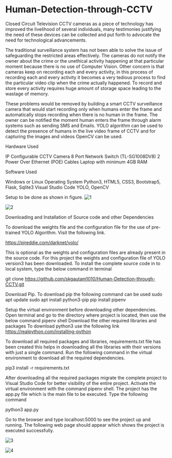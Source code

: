 # Human-Detection-through-CCTV


Closed Circuit Television CCTV cameras as a piece of technology has improved the livelihood of several individuals, many testimonies 
justifying the need of these devices can be collected and put forth to advocate the need for technological advancements.

The traditional surveillance system has not been able to solve the issue of safeguarding the restricted areas effectively. 
The cameras do not notify the owner about the crime or the unethical activity happening at that particular moment because there is no use of Computer Vision. 
Other concern is that cameras keep on recording each and every activity, in this process of recording each and every activity it becomes 
a very tedious process to find the particular video clip when the crime actually happened. To record and store every activity requires huge 
amount of storage space leading to the wastage of memory.

These problems would be removed by building a smart CCTV surveillance camera that would start recording only when humans enter the frame 
and automatically stops recording when there is no human in the frame. The owner can be notified the moment human enters the frame through 
alarm systems such as sending SMS and Emails. YOLO algorithm can be used to detect the presence of humans in the live video frame of CCTV and 
for capturing the images and videos OpenCV can be used.

Hardware Used

IP Configurable CCTV Camera
8 Port Network Switch (TL-SG1008DV8)
2 Power Over Ethernet (POE) Cables
Laptop with minimum 4GB RAM

Software Used

Windows or Linux Operating System
Python3, HTML5, CSS3, Bootstrap5, Flask, Sqlite3
Visual Studio Code
YOLO, OpenCV

Setup to be done as shown in figure.
![1](https://user-images.githubusercontent.com/63490088/182016625-619ff9b4-3b58-4524-832a-bf7c32d9b437.png)

![2](https://user-images.githubusercontent.com/63490088/182016676-57dc3664-929b-4d74-9b6f-536aa54dee69.png)


Downloading and Installation of Source code and other Dependencies

To download the weights file and the configuration file for the use of pre-trained YOLO
Algorithm. 
Visit the following link.

https://pjreddie.com/darknet/yolo/

This is optional as the weights and configuration files are already present in the source code.
For this project the weights and configuration file of YOLO version3 has been downloaded.
To install the complete source code in to local system, type the below command in terminal

git clone https://github.com/skgautam1010/Human-Detection-through-CCTV.git

Download Pip. To download pip the following command can be used
sudo apt update
sudo apt install python3-pip
pip install pipenv

Setup the virtual environment before downloading other dependencies.
Open terminal and go to the directory where project is located, then use the below command
pipenv shell
Download the other required libraries and packages
To download python3 use the following link
https://realpython.com/installing-python

To download all required packages and libraries, requirements.txt file has been created this
helps in downloading all the libraries with their versions with just a single command.
Run the following command in the virtual environment to download all the required
dependencies.

pip3 install -r requirements.txt

After downloading all the required packages migrate the complete project to Visual Studio
Code for better visibility of the entire project.
Activate the virtual environment with the command pipenv shell.
The project has the app.py file which is the main file to be executed.
Type the following command

python3 app.py

Go to the browser and type localhost:5000 to see the project up and running. The following
web page should appear which shows the project is executed successfully.

![3](https://user-images.githubusercontent.com/63490088/182016848-1caee7ac-a773-490b-be17-58b8c2c7ea7c.png)

![4](https://user-images.githubusercontent.com/63490088/182017127-1fbb8103-bc8c-4f82-bab4-1ea87530483c.png)
